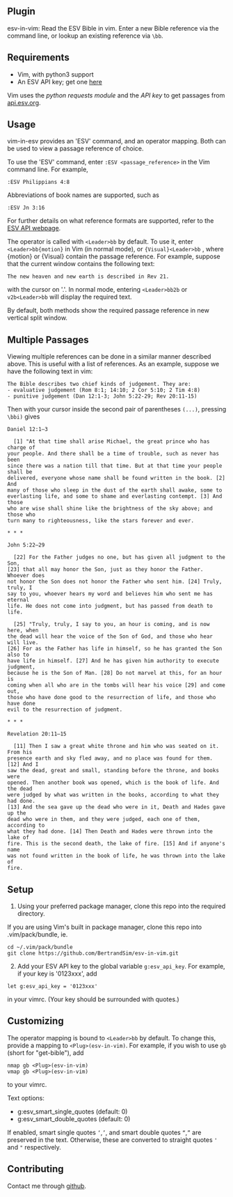 ## Plugin
esv-in-vim: Read the ESV Bible in vim. 
Enter a new Bible reference via the command line, or lookup an existing reference via `\bb`.

## Requirements

- Vim, with python3 support
- An ESV API key; get one [here](https://api.esv.org/account/create-application/)

Vim uses the *python requests module* and the *API key* to get passages from [api.esv.org](api.esv.org).

## Usage
vim-in-esv provides an 'ESV' command, and an operator mapping. Both can be used to view a passage reference of choice.

To use the 'ESV' command, enter 
`
:ESV <passage_reference>
`
in the Vim command line.
For example, 
```
:ESV Philippians 4:8
```
Abbreviations of book names are supported, such as
```
:ESV Jn 3:16
```

For further details on what reference formats are supported, refer to the [ESV API webpage](https://api.esv.org/docs/passage-text/).

The operator is called with `<Leader>bb` by default. To use it, enter
`
<Leader>bb{motion}
`
in Vim (in normal mode), or 
`
{Visual}<Leader>bb
`
, where {motion} or {Visual} contain the passage reference.
For example, suppose that the current window contains the following text:
```
The new heaven and new earth is described in Rev 21.
```
with the cursor on '.'. In normal mode, entering `<Leader>bb2b` or `v2b<Leader>bb` will display the required text.

By default, both methods show the required passage reference in new vertical split window.

## Multiple Passages
Viewing multiple references can be done in a similar manner described above. This is useful with a list of references. 
As an example, suppose we have the following text in vim:
```
The Bible describes two chief kinds of judgement. They are:
- evaluative judgement (Rom 8:1; 14:10; 2 Cor 5:10; 2 Tim 4:8)
- punitive judgement (Dan 12:1-3; John 5:22-29; Rev 20:11-15)
```
Then with your cursor inside the second pair of parentheses `(...)`, pressing `\bbi)` gives

```
Daniel 12:1–3

  [1] "At that time shall arise Michael, the great prince who has charge of
your people. And there shall be a time of trouble, such as never has been
since there was a nation till that time. But at that time your people shall be
delivered, everyone whose name shall be found written in the book. [2] And
many of those who sleep in the dust of the earth shall awake, some to
everlasting life, and some to shame and everlasting contempt. [3] And those
who are wise shall shine like the brightness of the sky above; and those who
turn many to righteousness, like the stars forever and ever.

* * *

John 5:22–29

  [22] For the Father judges no one, but has given all judgment to the Son,
[23] that all may honor the Son, just as they honor the Father. Whoever does
not honor the Son does not honor the Father who sent him. [24] Truly, truly, I
say to you, whoever hears my word and believes him who sent me has eternal
life. He does not come into judgment, but has passed from death to life.

  [25] "Truly, truly, I say to you, an hour is coming, and is now here, when
the dead will hear the voice of the Son of God, and those who hear will live.
[26] For as the Father has life in himself, so he has granted the Son also to
have life in himself. [27] And he has given him authority to execute judgment,
because he is the Son of Man. [28] Do not marvel at this, for an hour is
coming when all who are in the tombs will hear his voice [29] and come out,
those who have done good to the resurrection of life, and those who have done
evil to the resurrection of judgment.

* * *

Revelation 20:11–15

  [11] Then I saw a great white throne and him who was seated on it. From his
presence earth and sky fled away, and no place was found for them. [12] And I
saw the dead, great and small, standing before the throne, and books were
opened. Then another book was opened, which is the book of life. And the dead
were judged by what was written in the books, according to what they had done.
[13] And the sea gave up the dead who were in it, Death and Hades gave up the
dead who were in them, and they were judged, each one of them, according to
what they had done. [14] Then Death and Hades were thrown into the lake of
fire. This is the second death, the lake of fire. [15] And if anyone's name
was not found written in the book of life, he was thrown into the lake of
fire.
```


## Setup

1. Using your preferred package manager, clone this repo into the required directory.

If you are using Vim's built in package manager, clone this repo into .vim/pack/bundle, ie.
```
cd ~/.vim/pack/bundle
git clone https://github.com/BertrandSim/esv-in-vim.git
```

2. Add your ESV API key to the global variable `g:esv_api_key`. For example, if your key is '0123xxx', add
```
let g:esv_api_key = '0123xxx'
```
in your vimrc. (Your key should be surrounded with quotes.)

## Customizing
The operator mapping is bound to `<Leader>bb` by default. To change this, provide a mapping to `<Plug>(esv-in-vim)`. For example, if you wish to use `gb` (short for "get-bible"), add
```
nmap gb <Plug>(esv-in-vim)
vmap gb <Plug>(esv-in-vim)
```
to your vimrc.


Text options:

* g:esv_smart_single_quotes (default: 0)
* g:esv_smart_double_quotes (default: 0)

If enabled, smart single quotes `‘`,`’`, and smart double quotes `“`,`”` are preserved in the text.
Otherwise, these are converted to straight quotes `'` and `"` respectively.

## Contributing
Contact me through [github](https://github.com/BertrandSim/esv-in-vim).


